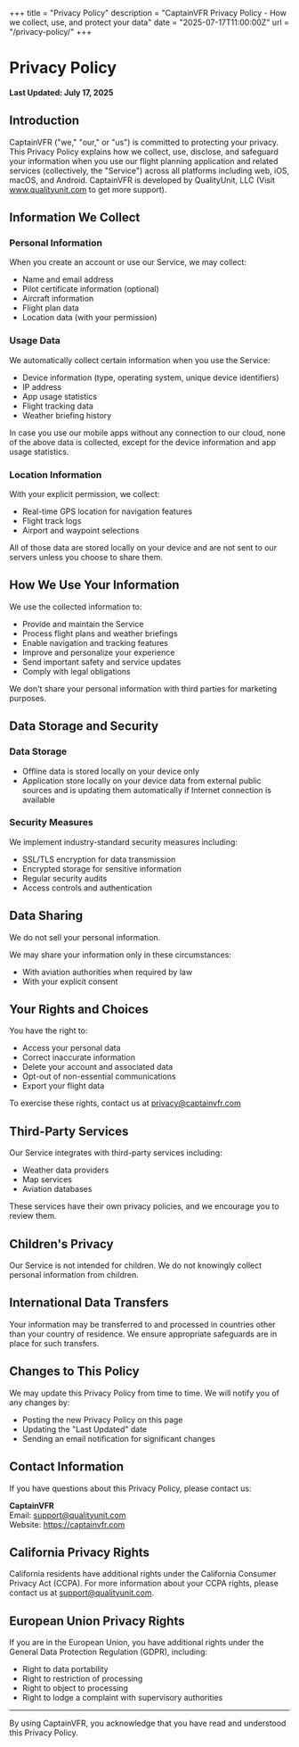 +++
title = "Privacy Policy"
description = "CaptainVFR Privacy Policy - How we collect, use, and protect your data"
date = "2025-07-17T11:00:00Z"
url = "/privacy-policy/"
+++

# Privacy Policy

**Last Updated: July 17, 2025**

## Introduction

CaptainVFR ("we," "our," or "us") is committed to protecting your privacy. This Privacy Policy explains how we collect, use, disclose, and safeguard your information when you use our flight planning application and related services (collectively, the "Service") across all platforms including web, iOS, macOS, and Android.
CaptainVFR is developed by QualityUnit, LLC (Visit www.qualityunit.com to get more support).

## Information We Collect

### Personal Information
When you create an account or use our Service, we may collect:
- Name and email address
- Pilot certificate information (optional)
- Aircraft information
- Flight plan data
- Location data (with your permission)

### Usage Data
We automatically collect certain information when you use the Service:
- Device information (type, operating system, unique device identifiers)
- IP address
- App usage statistics
- Flight tracking data
- Weather briefing history

In case you use our mobile apps without any connection to our cloud, none of the above data is collected, except for the device information and app usage statistics.

### Location Information
With your explicit permission, we collect:
- Real-time GPS location for navigation features
- Flight track logs
- Airport and waypoint selections

All of those data are stored locally on your device and are not sent to our servers unless you choose to share them.

## How We Use Your Information

We use the collected information to:
- Provide and maintain the Service
- Process flight plans and weather briefings
- Enable navigation and tracking features
- Improve and personalize your experience
- Send important safety and service updates
- Comply with legal obligations

We don't share your personal information with third parties for marketing purposes.

## Data Storage and Security

### Data Storage
- Offline data is stored locally on your device only
- Application store locally on your device data from external public sources and is updating them automatically if Internet connection is available

### Security Measures
We implement industry-standard security measures including:
- SSL/TLS encryption for data transmission
- Encrypted storage for sensitive information
- Regular security audits
- Access controls and authentication

## Data Sharing

We do not sell your personal information. 

We may share your information only in these circumstances:
- With aviation authorities when required by law
- With your explicit consent

## Your Rights and Choices

You have the right to:
- Access your personal data
- Correct inaccurate information
- Delete your account and associated data
- Opt-out of non-essential communications
- Export your flight data

To exercise these rights, contact us at privacy@captainvfr.com

## Third-Party Services

Our Service integrates with third-party services including:
- Weather data providers
- Map services
- Aviation databases

These services have their own privacy policies, and we encourage you to review them.

## Children's Privacy

Our Service is not intended for children. We do not knowingly collect personal information from children.

## International Data Transfers

Your information may be transferred to and processed in countries other than your country of residence. We ensure appropriate safeguards are in place for such transfers.

## Changes to This Policy

We may update this Privacy Policy from time to time. We will notify you of any changes by:
- Posting the new Privacy Policy on this page
- Updating the "Last Updated" date
- Sending an email notification for significant changes

## Contact Information

If you have questions about this Privacy Policy, please contact us:

**CaptainVFR**  
Email: support@qualityunit.com  
Website: https://captainvfr.com

## California Privacy Rights

California residents have additional rights under the California Consumer Privacy Act (CCPA). For more information about your CCPA rights, please contact us at support@qualityunit.com.

## European Union Privacy Rights

If you are in the European Union, you have additional rights under the General Data Protection Regulation (GDPR), including:
- Right to data portability
- Right to restriction of processing
- Right to object to processing
- Right to lodge a complaint with supervisory authorities

---

By using CaptainVFR, you acknowledge that you have read and understood this Privacy Policy.